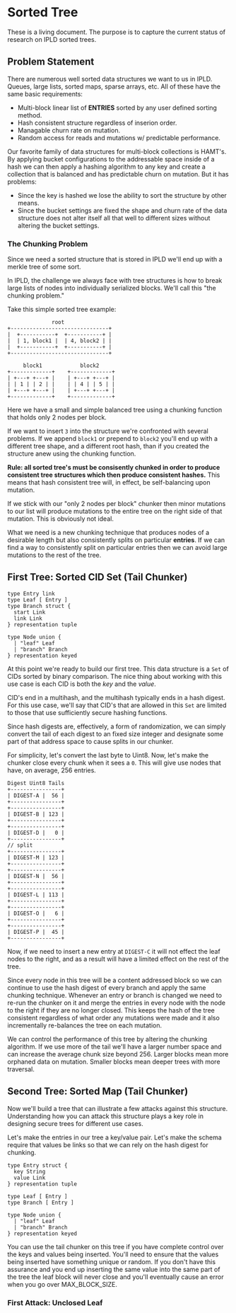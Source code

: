 # Sorted Tree

These is a living document. The purpose is to capture the current status of research on IPLD sorted trees.

## Problem Statement

There are numerous well sorted data structures we want to us in IPLD. Queues, large lists, sorted maps, sparse arrays, etc. All of these
have the same basic requirements:

* Multi-block linear list of **ENTRIES** sorted by any user defined sorting method.
* Hash consistent structure regardless of inserion order.
* Managable churn rate on mutation.
* Random access for reads and mutations w/ predictable performance.

Our favorite family of data structures for multi-block collections is HAMT's. By applying bucket configurations to the addressable
space inside of a hash we can then apply a hashing algorithm to any key and create a collection that is balanced and has predictable
churn on mutation. But it has problems:

* Since the key is hashed we lose the ability to sort the structure by other means.
* Since the bucket settings are fixed the shape and churn rate of the data structure does not 
  alter itself all that well to different sizes without altering the bucket settings.

### The Chunking Problem

Since we need a sorted structure that is stored in IPLD we'll end up with a merkle tree of some sort.

In IPLD, the challenge we always face with tree structures is how to break large lists of nodes into
individually serialized blocks. We'll call this "the chunking problem."

Take this simple sorted tree example:

```
              root
+-------------------------------+
|  +-----------+  +-----------+ |
|  | 1, block1 |  | 4, block2 | |
|  +-----------+  +-----------+ |
+-------------------------------+
           
     block1            block2
+-------------+    +-------------+
| +---+ +---+ |    | +---+ +---+ |
| | 1 | | 2 | |    | | 4 | | 5 | |
| +---+ +---+ |    | +---+ +---+ |
+-------------+    +-------------+
```

Here we have a small and simple balanced tree using a chunking function that holds only 2 nodes per block.

If we want to insert `3` into the structure we're confronted with several problems. If we append `block1` or
prepend to `block2` you'll end up with a different tree shape, and a different root hash, than if you created
the structure anew using the chunking function.

**Rule: all sorted tree's must be consisently chunked in order to produce consistent tree structures which then
produce consistent hashes.** This means that hash consistent tree will, in effect, be self-balancing upon mutation.

If we stick with our "only 2 nodes per block" chunker then minor mutations to our list will produce mutations
to the entire tree on the right side of that mutation. This is obviously not ideal.

What we need is a new chunking technique that produces nodes of a desirable length but also consistently splits
on particular **entries**. If we can find a way to consistently split on particular entries then we can avoid
large mutations to the rest of the tree.

## First Tree: Sorted CID Set (Tail Chunker)

```ipldschema
type Entry link
type Leaf [ Entry ]
type Branch struct {
  start Link
  link Link
} representation tuple

type Node union {
  | "leaf" Leaf
  | "branch" Branch
} representation keyed
```

At this point we're ready to build our first tree. This data structure is a `Set` of CIDs sorted by binary comparison.
The nice thing about working with this use case is each CID is both the *key* and the *value*.

CID's end in a multihash, and the multihash typically ends in a hash digest. For this use case, we'll say that CID's that are allowed
in this `Set` are limited to those that use sufficiently secure hashing functions.

Since hash digests are, effectively, a form of randomization, we can simply convert the tail of each digest to an fixed size integer and designate
some part of that address space to cause splits in our chunker.

For simplicity, let's convert the last byte to Uint8. Now, let's make the chunker close every chunk when it sees a `0`. This will give
use nodes that have, on average, 256 entries.

```
Digest Uint8 Tails
+----------------+
| DIGEST-A |  56 |
+----------------+
+----------------+
| DIGEST-B | 123 |
+----------------+
+----------------+
| DIGEST-D |   0 |
+----------------+
// split
+----------------+
| DIGEST-M | 123 |
+----------------+
+----------------+
| DIGEST-N |  56 |
+----------------+
+----------------+
| DIGEST-L | 113 |
+----------------+
+----------------+
| DIGEST-O |   6 |
+----------------+
+----------------+
| DIGEST-P |  45 |
+----------------+
```

Now, if we need to insert a new entry at `DIGEST-C` it will not effect the leaf nodes to the right, and as a result will have a limited
effect on the rest of the tree.

Since every node in this tree will be a content addressed block so we can continue to use the hash digest of every branch and apply the same chunking
technique. Whenever an entry or branch is changed we need to re-run the chunker on it and merge the entries in every node with the node to the right if
they are no longer closed. This keeps the hash of the tree consistent regardless of what order any mutations were made and it also incrementally re-balances
the tree on each mutation.

We can control the performance of this tree by altering the chunking algorithm. If we use more of the tail we'll have a larger number space and can
increase the average chunk size beyond 256. Larger blocks mean more orphaned data on mutation. Smaller blocks mean deeper trees with more traversal.

## Second Tree: Sorted Map (Tail Chunker)

Now we'll build a tree that can illustrate a few attacks against this structure. Understanding how you can attack this structure
plays a key role in designing secure trees for different use cases.

Let's make the entries in our tree a key/value pair. Let's make the schema require that values be links so that we can rely on the hash digest
for chunking.

```ipldschema
type Entry struct {
  key String
  value Link
} representation tuple

type Leaf [ Entry ]
type Branch [ Entry ]

type Node union {
  | "leaf" Leaf
  | "branch" Branch
} representation keyed
```

You can use the tail chunker on this tree if you have complete control over the keys and values being inserted. You'll need to ensure that
the values being inserted have something unique or random. If you don't have this assurance and you end up inserting the same value into
the same part of the tree the leaf block will never close and you'll eventually cause an error when you go over MAX_BLOCK_SIZE.

### First Attack: Unclosed Leaf
